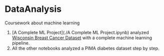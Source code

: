 # DataAnalysis
Coursework about machine learning
1. [A Complete ML Project](./A Complete ML Project.ipynb) analyzed [Wisconsin Breast Cancer Dataset](https://pages.cs.wisc.edu/~olvi/uwmp/cancer.html) with a complete machine learning pipeline.
2. All the other notebooks analyzed a PIMA diabetes dataset step by step.
